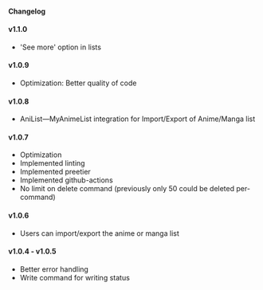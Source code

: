 #### Changelog

#### v1.1.0

- 'See more' option in lists

#### v1.0.9

- Optimization: Better quality of code

#### v1.0.8

- AniList—MyAnimeList integration for Import/Export of Anime/Manga list

#### v1.0.7

- Optimization
- Implemented linting
- Implemented preetier
- Implemented github-actions
- No limit on delete command (previously only 50 could be deleted per-command)

#### v1.0.6

- Users can import/export the anime or manga list

#### v1.0.4 - v1.0.5

- Better error handling
- Write command for writing status
